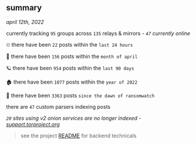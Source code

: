 
## summary
_april 12th, 2022_

currently tracking `95` groups across `135` relays & mirrors - _`47` currently online_

⏲ there have been `22` posts within the `last 24 hours`

🦈 there have been `156` posts within the `month of april`

🪐 there have been `954` posts within the `last 90 days`

🏚 there have been `1077` posts within the `year of 2022`

🦕 there have been `3363` posts `since the dawn of ransomwatch`

there are `47` custom parsers indexing posts

_`20` sites using v2 onion services are no longer indexed - [support.torproject.org](https://support.torproject.org/onionservices/v2-deprecation/)_

> see the project [README](https://github.com/thetanz/ransomwatch#ransomwatch--) for backend technicals
